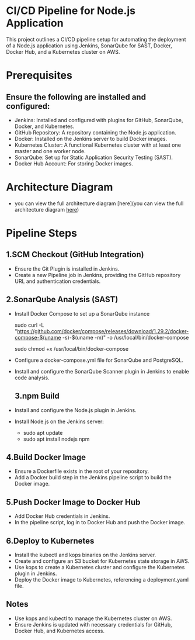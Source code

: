 # CI/CD Pipeline for Node.js Application

This project outlines a CI/CD pipeline setup for automating the deployment of a Node.js application using Jenkins, SonarQube for SAST, Docker, Docker Hub, and a Kubernetes cluster on AWS.

# Prerequisites
## Ensure the following are installed and configured:
 * Jenkins: Installed and configured with plugins for GitHub, SonarQube, Docker, and Kubernetes.
 * GitHub Repository: A repository containing the Node.js application.
 * Docker: Installed on the Jenkins server to build Docker images.
 * Kubernetes Cluster: A functional Kubernetes cluster with at least one master and one worker node.
 * SonarQube: Set up for Static Application Security Testing (SAST).
 * Docker Hub Account: For storing Docker images.

# Architecture Diagram

 * you can view the full architecture diagram [here](you can view the full architecture diagram [here](link-to-your-architecture-diagram))

# Pipeline Steps

## 1.SCM Checkout (GitHub Integration)

* Ensure the Git Plugin is installed in Jenkins.
* Create a new Pipeline job in Jenkins, providing the GitHub repository URL and authentication credentials.
  
## 2.SonarQube Analysis (SAST)

* Install Docker Compose to set up a SonarQube instance
  
  sudo curl -L "https://github.com/docker/compose/releases/download/1.29.2/docker-compose-$(uname -s)-$(uname -m)" -o /usr/local/bin/docker-compose
  
  sudo chmod +x /usr/local/bin/docker-compose

* Configure a docker-compose.yml file for SonarQube and PostgreSQL.
* Install and configure the SonarQube Scanner plugin in Jenkins to enable code analysis.

  ## 3.npm Build

* Install and configure the Node.js plugin in Jenkins.
* Install Node.js on the Jenkins server:
   * sudo apt update
   * sudo apt install nodejs npm
 
## 4.Build Docker Image

* Ensure a Dockerfile exists in the root of your repository.
* Add a Docker build step in the Jenkins pipeline script to build the Docker image.
  
## 5.Push Docker Image to Docker Hub

* Add Docker Hub credentials in Jenkins.
* In the pipeline script, log in to Docker Hub and push the Docker image.

## 6.Deploy to Kubernetes

* Install the kubectl and kops binaries on the Jenkins server.
* Create and configure an S3 bucket for Kubernetes state storage in AWS.
* Use kops to create a Kubernetes cluster and configure the Kubernetes plugin in Jenkins.
* Deploy the Docker image to Kubernetes, referencing a deployment.yaml file.

## Notes
* Use kops and kubectl to manage the Kubernetes cluster on AWS.
* Ensure Jenkins is updated with necessary credentials for GitHub, Docker Hub, and Kubernetes access.



